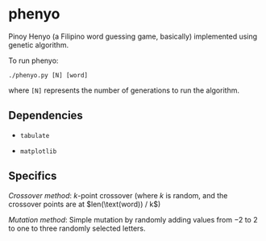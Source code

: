 # phenyo

Pinoy Henyo (a Filipino word guessing game, basically) implemented using genetic algorithm.

To run phenyo:
```
./phenyo.py [N] [word]
```
where `[N]` represents the number of generations to run the algorithm.

## Dependencies

* `tabulate`

* `matplotlib`

## Specifics

*Crossover method*: $k$-point crossover (where $k$ is random, and the crossover points are at $len(\text(word)) / k$)

*Mutation method*: Simple mutation by randomly adding values from $-2$ to $2$ to one to three randomly selected letters.
